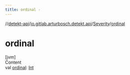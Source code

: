 ```yaml
---
title: ordinal -
---
```

//[detekt-api](../../index.md)/[io.gitlab.arturbosch.detekt.api](../index.md)/[Severity](index.md)/[ordinal](ordinal.md)



# ordinal  
[jvm]  
Content  
val [ordinal](ordinal.md): [Int](https://kotlinlang.org/api/latest/jvm/stdlib/kotlin/-int/index.html)  



